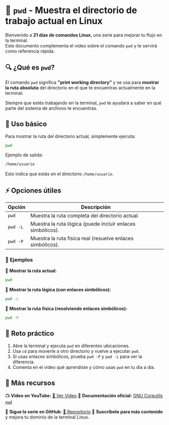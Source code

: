 # 📍 `pwd` - Muestra el directorio de trabajo actual en Linux  

Bienvenido a **21 días de comandos Linux**, una serie para mejorar tu flujo en la terminal.  
Este documento complementa el video sobre el comando `pwd` y te servirá como referencia rápida.  

## 🔍 ¿Qué es `pwd`?  

El comando `pwd` significa **"print working directory"** y se usa para **mostrar la ruta absoluta** del directorio en
el que te encuentras actualmente en la terminal.  

Siempre que estés trabajando en la terminal, `pwd` te ayudará a saber en qué parte del sistema de archivos te encuentras.  

## 📌 Uso básico  

Para mostrar la ruta del directorio actual, simplemente ejecuta:  

```bash
pwd
```

Ejemplo de salida:  

```bash
/home/usuario
```

Esto indica que estás en el directorio `/home/usuario`.  

## ⚡ Opciones útiles  

| Opción  | Descripción |
|---------|------------|
| `pwd`   | Muestra la ruta completa del directorio actual. |
| `pwd -L` | Muestra la ruta lógica (puede incluir enlaces simbólicos). |
| `pwd -P` | Muestra la ruta física real (resuelve enlaces simbólicos). |

### 📝 Ejemplos  

🔹 **Mostrar la ruta actual:**  

```bash
pwd
```

🔹 **Mostrar la ruta lógica (con enlaces simbólicos):**  

```bash
pwd -L
```

🔹 **Mostrar la ruta física (resolviendo enlaces simbólicos):**  

```bash
pwd -P
```

## 🎯 Reto práctico  

1. Abre la terminal y ejecuta `pwd` en diferentes ubicaciones.  
2. Usa `cd` para moverte a otro directorio y vuelve a ejecutar `pwd`.  
3. Si usas enlaces simbólicos, prueba `pwd -P` y `pwd -L` para ver la diferencia.  
4. Comenta en el video qué aprendiste y cómo usas `pwd` en tu día a día.  

## 📢 Más recursos  

📺 **Video en YouTube:** [🔗 Ver Video](https://youtu.be/r8oF7tlP0KE)
📖 **Documentación oficial:** [GNU Coreutils `pwd`](https://www.gnu.org/software/coreutils/manual/html_node/pwd-invocation.html)  

🚀 **Sigue la serie en GitHub**: [🔗 Repositorio](https://github.com/jorgearma1982/aprendiz-linux)
🔔 **Suscríbete para más contenido** y mejora tu dominio de la terminal Linux.
